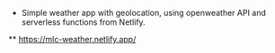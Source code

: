 * Simple weather app with geolocation, using openweather API and serverless functions from Netlify.

**  https://mlc-weather.netlify.app/